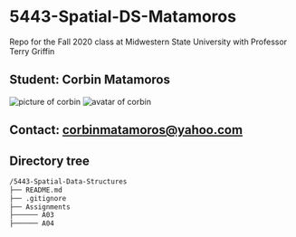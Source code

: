 # 5443-Spatial-DS-Matamoros

Repo for the Fall 2020 class at Midwestern State University with Professor Terry Griffin

## Student: Corbin Matamoros

![picture of corbin](https://i.imgur.com/yyFdRDJ.jpg)
![avatar of corbin](https://i.imgur.com/H5bLYIO.png)

## Contact: corbinmatamoros@yahoo.com

## Directory tree

```txt
/5443-Spatial-Data-Structures
├── README.md
├── .gitignore
├── Assignments
├────── A03
├────── A04
```
